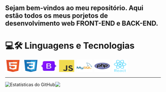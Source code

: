 Sejam bem-vindos ao meu repositório. Aqui estão todos os meus porjetos de desenvolvimento web FRONT-END e BACK-END.
-------

# 💻🛠 Linguagens e Tecnologias

<div>
  <img src="https://github.com/devicons/devicon/blob/master/icons/html5/html5-original.svg" title="Java" alt="Java" width="50" height="40"/>&nbsp;
   <img src="https://github.com/devicons/devicon/blob/master/icons/css3/css3-original.svg" title="React" alt="React" width="50" height="40"/>&nbsp;
    <img src="https://github.com/devicons/devicon/blob/master/icons/bootstrap/bootstrap-original.svg" title="Flutter" alt="Flutter" width="50" height="40"/>&nbsp;
   <img src="https://github.com/devicons/devicon/blob/master/icons/javascript/javascript-original.svg" title="JavaScript" alt="JavaScript" width="50" height="40"/>&nbsp;
 <img src="https://github.com/devicons/devicon/blob/master/icons/mysql/mysql-original-wordmark.svg" title="HTML5" alt="HTML" width="50" height="40"/>&nbsp;
  <img src="https://github.com/devicons/devicon/blob/master/icons/php/php-original.svg" title="Firebase" alt="Firebase" width="50" height="40"/>&nbsp;
   <img src="https://github.com/devicons/devicon/blob/master/icons/react/react-original-wordmark.svg" title="React" alt="React" width="50" height="40"/>&nbsp;
</div>

-------

<div style="display: flex;" >
  <img height = "250em" src="https://github-readme-stats.vercel.app/api?username=gabrielsventura05&show_icons=true&theme=tokyonight&count_private=true" alt="Estatísticas do GitHub"
  />
  <img height = "250em" src="https://github-readme-stats.vercel.app/api/top-langs/?username=gabrielsventura05&show_icons=true&theme=bear&count_private=true"/>
</div>
